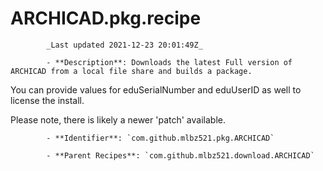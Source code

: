 # ARCHICAD.pkg.recipe

            _Last updated 2021-12-23 20:01:49Z_

            - **Description**: Downloads the latest Full version of ARCHICAD from a local file share and builds a package.

You can provide values for eduSerialNumber and eduUserID as well to license the install.

Please note, there is likely a newer 'patch' available.

            - **Identifier**: `com.github.mlbz521.pkg.ARCHICAD`

            - **Parent Recipes**: `com.github.mlbz521.download.ARCHICAD`
